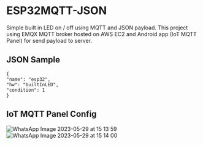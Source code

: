 # ESP32MQTT-JSON
Simple built in LED on / off using MQTT and JSON payload. This project using EMQX MQTT broker hosted on AWS EC2 and Android app (IoT MQTT Panel) for send payload to server.

## JSON Sample
```
{
"name": "esp32",
"hw": "builtInLED",
"condition": 1
}
```

## IoT MQTT Panel Config
![WhatsApp Image 2023-05-29 at 15 13 59](https://github.com/bimarenth/Simple-ESP32MQTT-JSON/assets/94059195/dfa16102-dc04-4c37-b4d1-29851f0a0d9e)
![WhatsApp Image 2023-05-29 at 15 14 00](https://github.com/bimarenth/Simple-ESP32MQTT-JSON/assets/94059195/ce509031-afdf-4649-a3a3-791f3d1d0ca4)
